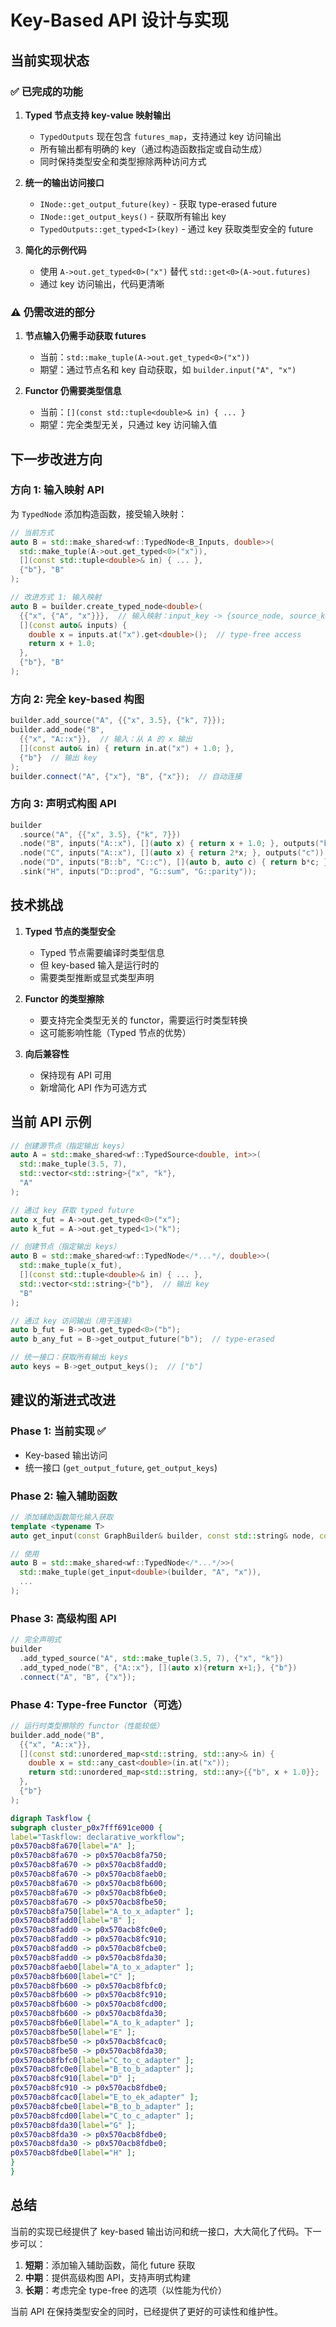 # Key-Based API 设计与实现

## 当前实现状态

### ✅ 已完成的功能

1. **Typed 节点支持 key-value 映射输出**
   - `TypedOutputs` 现在包含 `futures_map`，支持通过 key 访问输出
   - 所有输出都有明确的 key（通过构造函数指定或自动生成）
   - 同时保持类型安全和类型擦除两种访问方式

2. **统一的输出访问接口**
   - `INode::get_output_future(key)` - 获取 type-erased future
   - `INode::get_output_keys()` - 获取所有输出 key
   - `TypedOutputs::get_typed<I>(key)` - 通过 key 获取类型安全的 future

3. **简化的示例代码**
   - 使用 `A->out.get_typed<0>("x")` 替代 `std::get<0>(A->out.futures)`
   - 通过 key 访问输出，代码更清晰

### ⚠️ 仍需改进的部分

1. **节点输入仍需手动获取 futures**
   - 当前：`std::make_tuple(A->out.get_typed<0>("x"))`
   - 期望：通过节点名和 key 自动获取，如 `builder.input("A", "x")`

2. **Functor 仍需要类型信息**
   - 当前：`[](const std::tuple<double>& in) { ... }`
   - 期望：完全类型无关，只通过 key 访问输入值

## 下一步改进方向

### 方向 1: 输入映射 API

为 `TypedNode` 添加构造函数，接受输入映射：

```cpp
// 当前方式
auto B = std::make_shared<wf::TypedNode<B_Inputs, double>>(
  std::make_tuple(A->out.get_typed<0>("x")),
  [](const std::tuple<double>& in) { ... },
  {"b"}, "B"
);

// 改进方式 1: 输入映射
auto B = builder.create_typed_node<double>(
  {{"x", {"A", "x"}}},  // 输入映射：input_key -> {source_node, source_key}
  [](const auto& inputs) {
    double x = inputs.at("x").get<double>();  // type-free access
    return x + 1.0;
  },
  {"b"}, "B"
);
```

### 方向 2: 完全 key-based 构图

```cpp
builder.add_source("A", {{"x", 3.5}, {"k", 7}});
builder.add_node("B", 
  {{"x", "A::x"}},  // 输入：从 A 的 x 输出
  [](const auto& in) { return in.at("x") + 1.0; },
  {"b"}  // 输出 key
);
builder.connect("A", {"x"}, "B", {"x"});  // 自动连接
```

### 方向 3: 声明式构图 API

```cpp
builder
  .source("A", {{"x", 3.5}, {"k", 7}})
  .node("B", inputs("A::x"), [](auto x) { return x + 1.0; }, outputs("b"))
  .node("C", inputs("A::x"), [](auto x) { return 2*x; }, outputs("c"))
  .node("D", inputs("B::b", "C::c"), [](auto b, auto c) { return b*c; }, outputs("prod"))
  .sink("H", inputs("D::prod", "G::sum", "G::parity"));
```

## 技术挑战

1. **Typed 节点的类型安全**
   - Typed 节点需要编译时类型信息
   - 但 key-based 输入是运行时的
   - 需要类型推断或显式类型声明

2. **Functor 的类型擦除**
   - 要支持完全类型无关的 functor，需要运行时类型转换
   - 这可能影响性能（Typed 节点的优势）

3. **向后兼容性**
   - 保持现有 API 可用
   - 新增简化 API 作为可选方式

## 当前 API 示例

```cpp
// 创建源节点（指定输出 keys）
auto A = std::make_shared<wf::TypedSource<double, int>>(
  std::make_tuple(3.5, 7), 
  std::vector<std::string>{"x", "k"},
  "A"
);

// 通过 key 获取 typed future
auto x_fut = A->out.get_typed<0>("x");
auto k_fut = A->out.get_typed<1>("k");

// 创建节点（指定输出 keys）
auto B = std::make_shared<wf::TypedNode</*...*/, double>>(
  std::make_tuple(x_fut),
  [](const std::tuple<double>& in) { ... },
  std::vector<std::string>{"b"},  // 输出 key
  "B"
);

// 通过 key 访问输出（用于连接）
auto b_fut = B->out.get_typed<0>("b");
auto b_any_fut = B->get_output_future("b");  // type-erased

// 统一接口：获取所有输出 keys
auto keys = B->get_output_keys();  // ["b"]
```

## 建议的渐进式改进

### Phase 1: 当前实现 ✅
- Key-based 输出访问
- 统一接口 (`get_output_future`, `get_output_keys`)

### Phase 2: 输入辅助函数
```cpp
// 添加辅助函数简化输入获取
template <typename T>
auto get_input(const GraphBuilder& builder, const std::string& node, const std::string& key);

// 使用
auto B = std::make_shared<wf::TypedNode</*...*/>>(
  std::make_tuple(get_input<double>(builder, "A", "x")),
  ...
);
```

### Phase 3: 高级构图 API
```cpp
// 完全声明式
builder
  .add_typed_source("A", std::make_tuple(3.5, 7), {"x", "k"})
  .add_typed_node("B", {"A::x"}, [](auto x){return x+1;}, {"b"})
  .connect("A", "B", {"x"});
```

### Phase 4: Type-free Functor（可选）
```cpp
// 运行时类型擦除的 functor（性能较低）
builder.add_node("B", 
  {{"x", "A::x"}},
  [](const std::unordered_map<std::string, std::any>& in) {
    double x = std::any_cast<double>(in.at("x"));
    return std::unordered_map<std::string, std::any>{{"b", x + 1.0}};
  },
  {"b"}
);
```

```dot
digraph Taskflow {
subgraph cluster_p0x7fff691ce000 {
label="Taskflow: declarative_workflow";
p0x570acb8fa670[label="A" ];
p0x570acb8fa670 -> p0x570acb8fa750;
p0x570acb8fa670 -> p0x570acb8fadd0;
p0x570acb8fa670 -> p0x570acb8faeb0;
p0x570acb8fa670 -> p0x570acb8fb600;
p0x570acb8fa670 -> p0x570acb8fb6e0;
p0x570acb8fa670 -> p0x570acb8fbe50;
p0x570acb8fa750[label="A_to_x_adapter" ];
p0x570acb8fadd0[label="B" ];
p0x570acb8fadd0 -> p0x570acb8fc0e0;
p0x570acb8fadd0 -> p0x570acb8fc910;
p0x570acb8fadd0 -> p0x570acb8fcbe0;
p0x570acb8fadd0 -> p0x570acb8fda30;
p0x570acb8faeb0[label="A_to_x_adapter" ];
p0x570acb8fb600[label="C" ];
p0x570acb8fb600 -> p0x570acb8fbfc0;
p0x570acb8fb600 -> p0x570acb8fc910;
p0x570acb8fb600 -> p0x570acb8fcd00;
p0x570acb8fb600 -> p0x570acb8fda30;
p0x570acb8fb6e0[label="A_to_k_adapter" ];
p0x570acb8fbe50[label="E" ];
p0x570acb8fbe50 -> p0x570acb8fcac0;
p0x570acb8fbe50 -> p0x570acb8fda30;
p0x570acb8fbfc0[label="C_to_c_adapter" ];
p0x570acb8fc0e0[label="B_to_b_adapter" ];
p0x570acb8fc910[label="D" ];
p0x570acb8fc910 -> p0x570acb8fdbe0;
p0x570acb8fcac0[label="E_to_ek_adapter" ];
p0x570acb8fcbe0[label="B_to_b_adapter" ];
p0x570acb8fcd00[label="C_to_c_adapter" ];
p0x570acb8fda30[label="G" ];
p0x570acb8fda30 -> p0x570acb8fdbe0;
p0x570acb8fda30 -> p0x570acb8fdbe0;
p0x570acb8fdbe0[label="H" ];
}
}
```

## 总结

当前的实现已经提供了 key-based 输出访问和统一接口，大大简化了代码。下一步可以：

1. **短期**：添加输入辅助函数，简化 future 获取
2. **中期**：提供高级构图 API，支持声明式构建
3. **长期**：考虑完全 type-free 的选项（以性能为代价）

当前 API 在保持类型安全的同时，已经提供了更好的可读性和维护性。

